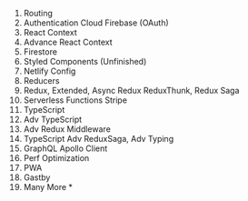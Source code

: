 1. Routing
2. Authentication Cloud Firebase (OAuth)
3. React Context
4. Advance React Context
5. Firestore
6. Styled Components (Unfinished)
7. Netlify Config
8. Reducers
9. Redux, Extended, Async Redux ReduxThunk, Redux Saga
10. Serverless Functions Stripe
11. TypeScript
12. Adv TypeScript
13. Adv Redux Middleware
14. TypeScript Adv ReduxSaga, Adv Typing
15. GraphQL Apollo Client
16. Perf Optimization
17. PWA
18. Gastby
19. Many More *